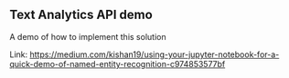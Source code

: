 ## Text Analytics API demo

A demo of how to implement this solution

Link: https://medium.com/kishan19/using-your-jupyter-notebook-for-a-quick-demo-of-named-entity-recognition-c974853577bf 
